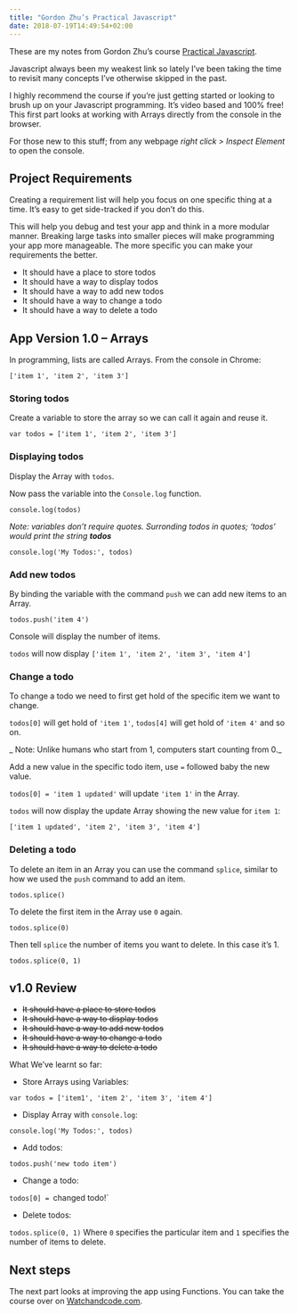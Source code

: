 ```yaml
---
title: "Gordon Zhu’s Practical Javascript"
date: 2018-07-19T14:49:54+02:00
---
```


These are my notes from Gordon Zhu’s course [Practical Javascript](https://watchandcode.com/p/practical-javascript).

Javascript always been my weakest link so lately I’ve been taking the time to revisit many concepts I’ve otherwise skipped in the past.

I highly recommend the course if you’re just getting started or looking to brush up on your Javascript programming. It’s video based and 100% free! This first part looks at working with Arrays directly from the console in the browser.

For those new to this stuff; from any webpage _right click > Inspect Element_ to open the console.

## Project Requirements

Creating a requirement list will help you focus on one specific thing at a time. It’s easy to get side-tracked if you don’t do this.

This will help you debug and test your app and think in a more modular manner. Breaking large tasks into smaller pieces will make programming your app more manageable. The more specific you can make your requirements the better.

- It should have a place to store todos
- It should have a way to display todos
- It should have a way to add new todos
- It should have a way to change a todo
- It should have a way to delete a todo

## App Version 1.0 – Arrays

In programming, lists are called Arrays. From the console in Chrome:

`['item 1', 'item 2', 'item 3']`

### Storing todos

Create a variable to store the array so we can call it again and reuse it.

`var todos = ['item 1', 'item 2', 'item 3'] `


### Displaying todos

Display the Array with `todos`.

Now pass the variable into the `Console.log` function.

`console.log(todos)`

_Note: variables don’t require quotes. Surronding todos in quotes; ‘todos’ would print the string **todos**_

`console.log('My Todos:', todos)`

### Add new todos

By binding the variable with the command `push` we can add new items to an Array.

`todos.push('item 4')`

Console will display the number of items.

`todos` will now display `['item 1', 'item 2', 'item 3', 'item 4']`

### Change a todo

To change a todo we need to first get hold of the specific item we want to change.

`todos[0]` will get hold of `'item 1'`,
`todos[4]` will get hold of `'item 4'` and so on.

_ Note: Unlike humans who start from 1, computers start counting from 0._

Add a new value in the specific todo item, use `=` followed baby the new value.

`todos[0] = 'item 1 updated'` will update `'item 1'` in the Array.

`todos` will now display the update Array showing the new value for `item 1`:

`['item 1 updated', 'item 2', 'item 3', 'item 4']`


### Deleting a todo

To delete an item in an Array you can use the command `splice`, similar to how we used the `push` command to add an item.

`todos.splice()`

To delete the first item in the Array use `0` again.

`todos.splice(0)`

Then tell `splice` the number of items you want to delete. In this case it’s 1.

`todos.splice(0, 1)`


## v1.0 Review

- ~~It should have a place to store todos~~
- ~~It should have a way to display todos~~
- ~~It should have a way to add new todos~~
- ~~It should have a way to change a todo~~
- ~~It should have a way to delete a todo~~

What We’ve learnt so far:

- Store Arrays using Variables:

`var todos = ['item1', 'item 2', 'item 3', 'item 4']`

- Display Array with `console.log`:

`console.log('My Todos:', todos)`

- Add todos:

`todos.push('new todo item')`

- Change a todo:

`todos[0] = `changed todo!`

- Delete todos:

`todos.splice(0, 1)` Where `0` specifies the particular item and `1` specifies the number of items to delete.

## Next steps

The next part looks at improving the app using Functions. You can take the course over on [Watchandcode.com](https://watchandcode.com/p/practical-javascript).
